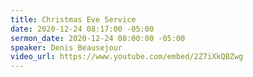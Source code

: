 ```yaml
---
title: Christmas Eve Service
date: 2020-12-24 08:17:00 -05:00
sermon_date: 2020-12-24 08:00:00 -05:00
speaker: Denis Beausejour
video_url: https://www.youtube.com/embed/2Z7iXkQBZwg
---
```


